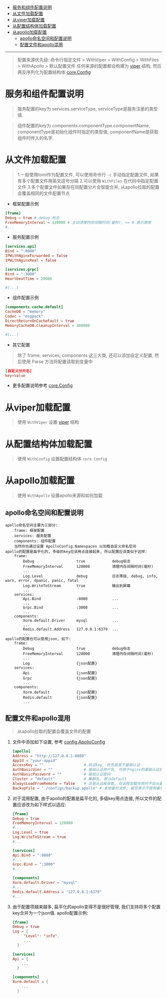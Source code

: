 
<!-- TOC -->

- [服务和组件配置说明](#%E6%9C%8D%E5%8A%A1%E5%92%8C%E7%BB%84%E4%BB%B6%E9%85%8D%E7%BD%AE%E8%AF%B4%E6%98%8E)
- [从文件加载配置](#%E4%BB%8E%E6%96%87%E4%BB%B6%E5%8A%A0%E8%BD%BD%E9%85%8D%E7%BD%AE)
- [从viper加载配置](#%E4%BB%8Eviper%E5%8A%A0%E8%BD%BD%E9%85%8D%E7%BD%AE)
- [从配置结构体加载配置](#%E4%BB%8E%E9%85%8D%E7%BD%AE%E7%BB%93%E6%9E%84%E4%BD%93%E5%8A%A0%E8%BD%BD%E9%85%8D%E7%BD%AE)
- [从apollo加载配置](#%E4%BB%8Eapollo%E5%8A%A0%E8%BD%BD%E9%85%8D%E7%BD%AE)
    - [apollo命名空间和配置说明](#apollo%E5%91%BD%E5%90%8D%E7%A9%BA%E9%97%B4%E5%92%8C%E9%85%8D%E7%BD%AE%E8%AF%B4%E6%98%8E)
    - [配置文件和apollo混用](#%E9%85%8D%E7%BD%AE%E6%96%87%E4%BB%B6%E5%92%8Capollo%E6%B7%B7%E7%94%A8)

<!-- /TOC -->
---

> 配置来源优先级: 命令行指定文件 > WithViper > WithConfig > WithFiles > WithApollo > 默认配置文件
> 任何来源的配置都会构建为 [viper](https://github.com/spf13/viper) 结构, 然后再反序列化为配置结构体 [core.Config](../core/config.go)

# 服务和组件配置说明

> 服务配置的key为 services.serviceType, serviceType是服务注册的类型值.

> 组件配置的key为 components.componentType.componentName, componentType是初始化组件时指定的类型值, componentName是获取组件时传入的名字.

# 从文件加载配置

> 1.一般使用toml作为配置文件, 可以使用命令行 `-c` 手动指定配置文件, 如果有多个配置文件用英文逗号分隔
> 2.可以使用 `WithFiles` 在代码中指定配置文件
> 3.多个配置文件如果存在同配置分片会智能合并, 从apollo拉取的配置会覆盖相同的文件配置节点

+ 框架配置示例
```toml
[frame]
Debug = true # debug 标志
FreeMemoryInterval = 120000 # 主动清理内存间隔时间(毫秒), <= 0 表示禁用
#...
```

+ 服务配置示例
```toml
[services.api]
Bind = ":8080"
IPWithNginxForwarded = false
IPWithNginxReal = false

[services.grpc]
Bind = ":3000"
HeartbeatTime = 20000

#[...]
```

+ 组件配置示例
```toml
[components.cache.default]
CacheDB = "memory"
Codec = "msgpack"
DirectReturnOnCacheFault = true
MemoryCacheDB.CleanupInterval = 300000

#[...]
```

+ 其它配置

> 除了 frame; services; components 这三大类, 还可以添加自定义配置, 然后使用 Parse 方法将配置读取到变量中

```toml
[自定义分片名]
key=value
```

+ 更多配置说明参考 [core.Config](../core/config.go)

# 从viper加载配置

> 使用 `WithViper` 设置 [viper](https://github.com/spf13/viper) 结构

# 从配置结构体加载配置

> 使用 `WithConfig` 设置配置结构体 `core.Config`

# 从apollo加载配置

> 使用 `WithApollo` 设置apollo来源和如何加载

## apollo命名空间和配置说明

```text
apollo命名空间主要为三部分:
    frame: 框架配置
    services: 服务配置
    components: 组件配置
    当然你也通过设置 ApolloConfig.Namespaces 以加载自定义命名空间
apollo的配置是扁平化的, 多级的key应该用点连接起来, 所以配置应该类似于这样:
    frame:
        Debug                   true            debug标志
        FreeMemoryInterval      120000          清理内存间隔时间(毫秒)
        ...
        Log.Level               debug           日志等级, debug, info, warn, error, dpanic, panic, fatal
        Log.WriteToStream       true            输出到屏幕
        ...
    services:
        Api.Bind                :8080           ...
        ...
        Grpc.Bind               :3000           ...
        ...
    components:
        Xorm.default.Driver     mysql           ...
        ...
        Redis.default.Address   127.0.0.1:6379  ...
        ...
apollo的配置也可以使用json, 如下:
    frame:
        Debug                   true            debug标志
        FreeMemoryInterval      120000          清理内存间隔时间(毫秒)
        ...
        Log                     {json配置}
    services:
        Api                     {json配置}
        Grpc                    {json配置}
        ...
    components:
        Xorm.default            {json配置}
        Redis.default           {json配置}
        ...
```

## 配置文件和apollo混用

> 从apollo拉取的配置会覆盖文件的配置

1. 文件中添加如下设置, 参考 [config.ApolloConfig](./apollo_sdk/sdk.go)

    ```toml
    [apollo]
    Address = "http://127.0.0.1:8080"
    AppId = "your-appid"
    AccessKey = ""                  # 验证key, 优先级高于基础认证
    AuthBasicUser = ""              # 基础认证用户名, 可用于nginx的基础认证扩展
    AuthBasicPassword = ""          # 基础认证密码
    Cluster = "default"             # 集群名, 默认default
    AlwaysLoadFromRemote = false    # 总是从远程获取, 在远程加载失败时不会从备份文件加载
    BackupFile = "./configs/backup.apollo" # 本地备份文件, 留空表示不使用备份
    ```

2. 对于混用配置, 由于apollo的配置是扁平化的, 多级key用点连接, 所以文件的配置应该改为如下样式以适应:

    ```toml
    [frame]
    Debug = true
    FreeMemoryInterval = 120000
    #...
    Log.Level = true
    Log.WriteToStream = true
    #...

    [services]
    Api.Bind = ":8080"
    #...
    Grpc.Bind = ":3000"
    #...

    [components]
    Xorm.default.Driver = "mysql"
    #...
    Redis.default.Address = "127.0.0.1:6379"
    #...
    ```

3. 由于配置项越来越多, 扁平化的apollo变得不是很好管理, 我们支持将多个配置key合并为一个json值. apollo配置示例:
    ```toml
    [frame]
    Debug = true
    Log = {
         "Level": "info",
         ...
      }
    
    [services]
    Api = {
        ...
      }
    
    [components]
    Xorm.default = {
        ...
      }
    ```
